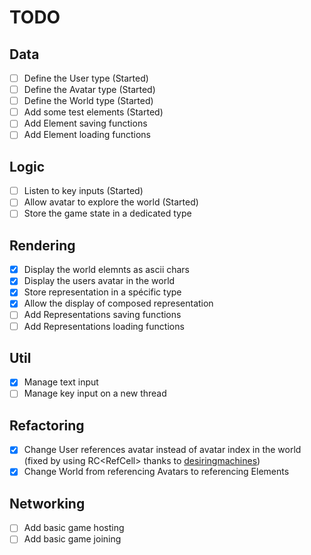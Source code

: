 # TODO
## Data
- [ ] Define the User type (Started)
- [ ] Define the Avatar type (Started)
- [ ] Define the World type (Started)
- [ ] Add some test elements (Started)
- [ ] Add Element saving functions
- [ ] Add Element loading functions

## Logic
- [ ] Listen to key inputs (Started)
- [ ] Allow avatar to explore the world (Started)
- [ ] Store the game state in a dedicated type

## Rendering
- [x] Display the world elemnts as ascii chars
- [x] Display the users avatar in the world
- [X] Store representation in a spécific type
- [X] Allow the display of composed representation
- [ ] Add Representations saving functions
- [ ] Add Representations loading functions

## Util
- [x] Manage text input
- [ ] Manage key input on a new thread

## Refactoring
- [x] Change User references avatar instead of avatar index in the world (fixed by using RC<RefCell<Avatar>> thanks to [desiringmachines](https://www.reddit.com/r/rust/comments/3rqrde/sharing_data_in_multiple_objects/cwrqf77))
- [x] Change World from referencing Avatars to referencing Elements

## Networking
- [ ] Add basic game hosting
- [ ] Add basic game joining
